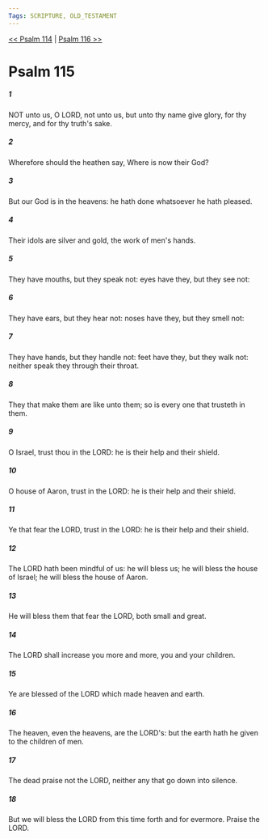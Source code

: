 ```yaml
---
Tags: SCRIPTURE, OLD_TESTAMENT
---
```


[<< Psalm 114](OLD_TESTAMENT/19_Psalms/Psalm_114.md) | [Psalm 116 >>](OLD_TESTAMENT/19_Psalms/Psalm_116.md)

# Psalm 115

##### 1
 NOT unto us, O LORD, not unto us, but unto thy name give glory, for thy mercy, and for thy truth's sake.
##### 2
 Wherefore should the heathen say, Where is now their God?
##### 3
 But our God is in the heavens: he hath done whatsoever he hath pleased.
##### 4
 Their idols are silver and gold, the work of men's hands.
##### 5
 They have mouths, but they speak not: eyes have they, but they see not:
##### 6
 They have ears, but they hear not: noses have they, but they smell not:
##### 7
 They have hands, but they handle not: feet have they, but they walk not: neither speak they through their throat.
##### 8
 They that make them are like unto them; so is every one that trusteth in them.
##### 9
 O Israel, trust thou in the LORD: he is their help and their shield.
##### 10
 O house of Aaron, trust in the LORD: he is their help and their shield.
##### 11
 Ye that fear the LORD, trust in the LORD: he is their help and their shield.
##### 12
 The LORD hath been mindful of us: he will bless us; he will bless the house of Israel; he will bless the house of Aaron.
##### 13
 He will bless them that fear the LORD, both small and great.
##### 14
 The LORD shall increase you more and more, you and your children.
##### 15
 Ye are blessed of the LORD which made heaven and earth.
##### 16
 The heaven, even the heavens, are the LORD's: but the earth hath he given to the children of men.
##### 17
 The dead praise not the LORD, neither any that go down into silence.
##### 18
 But we will bless the LORD from this time forth and for evermore.  Praise the LORD.
